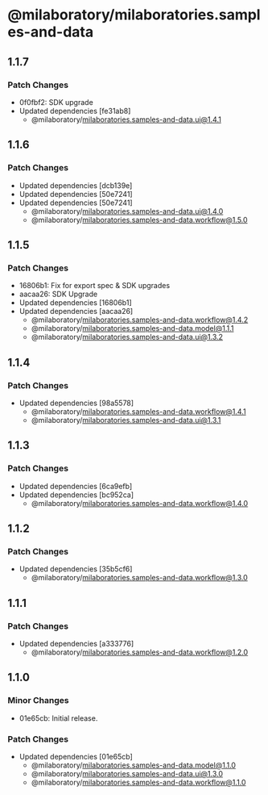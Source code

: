 # @milaboratory/milaboratories.samples-and-data

## 1.1.7

### Patch Changes

- 0f0fbf2: SDK upgrade
- Updated dependencies [fe31ab8]
  - @milaboratory/milaboratories.samples-and-data.ui@1.4.1

## 1.1.6

### Patch Changes

- Updated dependencies [dcb139e]
- Updated dependencies [50e7241]
- Updated dependencies [50e7241]
  - @milaboratory/milaboratories.samples-and-data.ui@1.4.0
  - @milaboratory/milaboratories.samples-and-data.workflow@1.5.0

## 1.1.5

### Patch Changes

- 16806b1: Fix for export spec & SDK upgrades
- aacaa26: SDK Upgrade
- Updated dependencies [16806b1]
- Updated dependencies [aacaa26]
  - @milaboratory/milaboratories.samples-and-data.workflow@1.4.2
  - @milaboratory/milaboratories.samples-and-data.model@1.1.1
  - @milaboratory/milaboratories.samples-and-data.ui@1.3.2

## 1.1.4

### Patch Changes

- Updated dependencies [98a5578]
  - @milaboratory/milaboratories.samples-and-data.workflow@1.4.1
  - @milaboratory/milaboratories.samples-and-data.ui@1.3.1

## 1.1.3

### Patch Changes

- Updated dependencies [6ca9efb]
- Updated dependencies [bc952ca]
  - @milaboratory/milaboratories.samples-and-data.workflow@1.4.0

## 1.1.2

### Patch Changes

- Updated dependencies [35b5cf6]
  - @milaboratory/milaboratories.samples-and-data.workflow@1.3.0

## 1.1.1

### Patch Changes

- Updated dependencies [a333776]
  - @milaboratory/milaboratories.samples-and-data.workflow@1.2.0

## 1.1.0

### Minor Changes

- 01e65cb: Initial release.

### Patch Changes

- Updated dependencies [01e65cb]
  - @milaboratory/milaboratories.samples-and-data.model@1.1.0
  - @milaboratory/milaboratories.samples-and-data.ui@1.3.0
  - @milaboratory/milaboratories.samples-and-data.workflow@1.1.0
